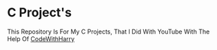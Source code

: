 # C Project's

This Repository Is For My C Projects, That I Did With YouTube With The Help Of [CodeWithHarry](https://github.com/CodeWithHarry)
